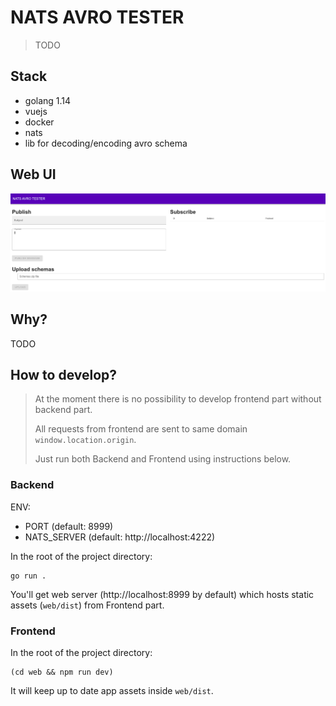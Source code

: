 # NATS AVRO TESTER
> TODO

## Stack
- golang 1.14
- vuejs
- docker
- nats
- lib for decoding/encoding avro schema

## Web UI
![Alt text](.github/web-ui-1.png "Web UI")

## Why?
TODO

## How to develop?
> At the moment there is no possibility to develop frontend part without backend part.
>
> All requests from frontend are sent to same domain `window.location.origin`.
>
> Just run both Backend and Frontend using instructions below.

### Backend
ENV:
- PORT (default: 8999)
- NATS_SERVER (default: http://localhost:4222)

In the root of the project directory:
```shell script
go run .
```
You'll get web server (http://localhost:8999 by default) which hosts static assets (`web/dist`) from Frontend part.

### Frontend
In the root of the project directory:
```shell script
(cd web && npm run dev)
```
It will keep up to date app assets inside `web/dist`.
